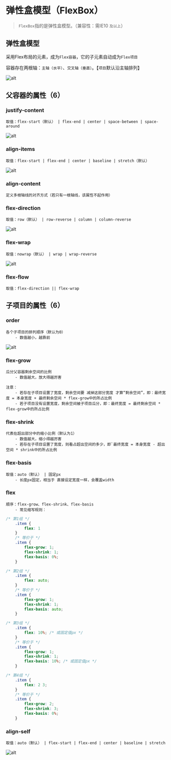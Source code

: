 # 弹性盒模型（FlexBox）
> `FlexBox`指的是弹性盒模型。（兼容性：需IE10 `及以上`）

## 弹性盒模型
采用Flex布局的元素，成为`Flex容器`，它的子元素自动成为`Flex项目`

容器存在两根轴：`主轴（水平）`、`交叉轴（垂直）`。【`项目`默认沿主轴排列】

![alt](./img/FlexBox-1.png)

## 父容器的属性（6）
### justify-content
    取值：flex-start（默认） | flex-end | center | space-between | space-around
![alt](./img/FlexBox-2.png)

### align-items
    取值：flex-start | flex-end | center | baseline | stretch（默认）
![alt](./img/FlexBox-3.png)

### align-content
    定义多根轴线的对齐方式（若只有一根轴线，该属性不起作用）

### flex-direction
    取值：row（默认） | row-reverse | column | column-reverse
![alt](./img/FlexBox-4.png)

### flex-wrap
    取值：nowrap（默认） | wrap | wrap-reverse
![alt](./img/FlexBox-5.png)

### flex-flow
    取值：flex-direction || flex-wrap

## 子项目的属性（6）
### order
    各个子项目的排列顺序（默认为0）
        - 数值越小，越靠前
![alt](./img/FlexBox-6.png)

### flex-grow
    瓜分父容器剩余空间的比例
        - 数值越大，放大得越厉害
    
    注意：
        - 若存在子项目设置了宽度，剩余空间要 减掉这部分宽度 才算“剩余空间”，即：最终宽度 = 本身宽度 + 最终剩余空间 * flex-grow中的所占比例
        - 若子项目没有设置宽度，剩余空间被子项目瓜分，即：最终宽度 = 最终剩余空间 * flex-grow中的所占比例

### flex-shrink
    代表在超出部分中的缩小比例（默认为1）
        - 数值越大，缩小得越厉害
        - 若存在子项目设置了宽度，则看占超出空间的多少，即`最终宽度 = 本身宽度 - 超出空间 * shrink中的所占比例

### flex-basis
    取值：auto（默认） | 固定px
        - 长度px固定，相当于 直接设定宽度一样，会覆盖width

### flex
    顺序：flex-grow、flex-shrink、flex-basis
        - 常见缩写规则：
```css
/* 第1组 */
    .item {
        flex: 1
    }
    /* 等价于 */
    .item {
        flex-grow: 1;
        flex-shrink: 1;
        flex-basis: 0%;
    }

/* 第2组 */
    .item {
        flex: auto;
    }
    /* 等价于 */
    .item {
        flex-grow: 1;
        flex-shrink: 1;
        flex-basis: auto;
    }

/* 第3组 */
    .item {
        flex: 10%; /* 或固定值px */
    }
    /* 等价于 */
    .item {
        flex-grow: 1;
        flex-shrink: 1;
        flex-basis: 10%; /* 或固定值px */
    }

/* 第4组 */
    .item {
        flex: 2 3;
    }
    /* 等价于 */
    .item {
        flex-grow: 2;
        flex-shrink: 3;
        flex-basis: 0%;
    }
```
### align-self
    取值：auto（默认） | flex-start | flex-end | center | baseline | stretch
![alt](./img/FlexBox-11.png)

